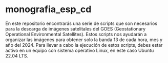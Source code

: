 # monografia_esp_cd
En este repositorio encontrarás una serie de scripts que son necesarios para la descarga de imágenes satelitales del GOES (Geostationary Operational Environmental Satellites). Estos scripts nos ayudarán a organizar las imágenes para obtener solo la banda 13 de cada hora, mes y año del 2024. Para llevar a cabo la ejecución de estos scripts, debes estar activo en un equipo con sistema operativo Linux, en este caso Ubuntu 22.04 LTS.

